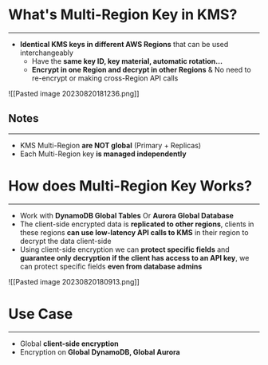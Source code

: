 # What's Multi-Region Key in KMS?
---

*  **Identical KMS keys in different AWS Regions** that can be used interchangeably
	* Have the **same key ID, key material, automatic rotation…**
	* **Encrypt in one Region and decrypt in other Regions** & No need to re-encrypt or making cross-Region API calls

![[Pasted image 20230820181236.png]]

## Notes
---

* KMS Multi-Region **are NOT global** (Primary + Replicas)
* Each Multi-Region key **is managed independently**

# How does Multi-Region Key Works?
---

* Work with **DynamoDB Global Tables** Or **Aurora Global Database**
* The client-side encrypted data is **replicated to other regions**, clients in these regions **can use low-latency API calls to KMS** in their region to decrypt the data client-side
* Using client-side encryption we can **protect specific fields** and **guarantee only decryption if the client has access to an API key**, we can protect specific fields **even from database admins**

![[Pasted image 20230820180913.png]]

# Use Case
---

* Global **client-side encryption**
* Encryption on **Global DynamoDB, Global Aurora**
